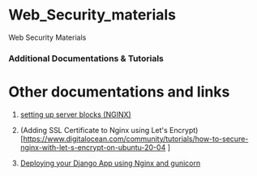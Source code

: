 # Web_Security_materials
Web Security Materials


### Additional Documentations & Tutorials

Other documentations and links
==============================

1. [setting up server blocks (NGINX)](https://www.digitalocean.com/community/tutorials/how-to-install-nginx-on-ubuntu-20-04#step-5-%E2%80%93-setting-up-server-blocks-(recommended)	)									
				
2. (Adding SSL Certificate to Nginx using Let's Encrypt)[https://www.digitalocean.com/community/tutorials/how-to-secure-nginx-with-let-s-encrypt-on-ubuntu-20-04	]						
									
3. [Deploying your Django App using Nginx and gunicorn](https://www.digitalocean.com/community/tutorials/how-to-set-up-django-with-postgres-nginx-and-gunicorn-on-ubuntu-20-04)						

